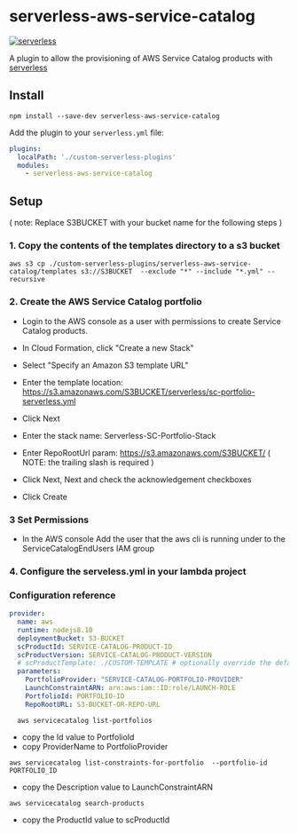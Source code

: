 # serverless-aws-service-catalog
[![serverless](http://public.serverless.com/badges/v3.svg)](http://www.serverless.com)

A plugin to allow the provisioning of AWS Service Catalog products with [serverless](http://www.serverless.com)


## Install

`npm install --save-dev serverless-aws-service-catalog`

Add the plugin to your `serverless.yml` file:

```yaml
plugins:
  localPath: './custom-serverless-plugins'
  modules:
    - serverless-aws-service-catalog
```
## Setup
( note: Replace S3BUCKET with your bucket name for the following steps )

### 1. Copy the contents of the templates directory to a s3 bucket

```shell
aws s3 cp ./custom-serverless-plugins/serverless-aws-service-catalog/templates s3://S3BUCKET  --exclude "*" --include "*.yml" --recursive 
```

### 2. Create the AWS Service Catalog portfolio

  - Login to the AWS console as a user with permissions to create Service Catalog products.

  - In Cloud Formation, click "Create a new Stack"

  - Select "Specify an Amazon S3 template URL"

  - Enter the template location: https://s3.amazonaws.com/S3BUCKET/serverless/sc-portfolio-serverless.yml

  - Click Next

  - Enter the stack name: Serverless-SC-Portfolio-Stack

  - Enter RepoRootUrl param: https://s3.amazonaws.com/S3BUCKET/ ( NOTE: the trailing slash is required )

  - Click Next, Next and check the acknowledgement checkboxes

  - Click Create

### 3 Set Permissions
  - In the AWS console Add the user that the aws cli is running under to the ServiceCatalogEndUsers IAM group

### 4. Configure the serveless.yml in your lambda project

### Configuration reference
```yaml
provider:
  name: aws
  runtime: nodejs8.10
  deploymentBucket: S3-BUCKET
  scProductId: SERVICE-CATALOG-PRODUCT-ID
  scProductVersion: SERVICE-CATALOG-PRODUCT-VERSION
  # scProductTemplate: ./CUSTOM-TEMPLATE # optionally override the default template
  parameters:
    PortfolioProvider: "SERVICE-CATALOG-PORTFOLIO-PROVIDER"
    LaunchConstraintARN: arn:aws:iam::ID:role/LAUNCH-ROLE
    PortfolioId: PORTFOLIO-ID
    RepoRootURL: S3-BUCKET-OR-REPO-URL
```

```shell 
  aws servicecatalog list-portfolios 
```
  - copy the Id value to PortfolioId
  - copy ProviderName to PortfolioProvider

```shell
aws servicecatalog list-constraints-for-portfolio  --portfolio-id PORTFOLIO_ID  
```
  - copy the Description value to LaunchConstraintARN

```
aws servicecatalog search-products
``` 
  - copy the ProductId value to scProductId


